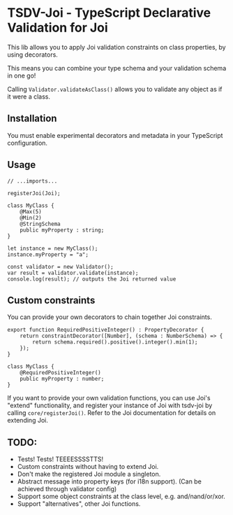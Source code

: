 # TSDV-Joi - TypeScript Declarative Validation for Joi

This lib allows you to apply Joi validation constraints on class properties, by using decorators.

This means you can combine your type schema and your validation schema in one go!

Calling `Validator.validateAsClass()` allows you to validate any object as if it were a class.

## Installation

You must enable experimental decorators and metadata in your TypeScript configuration.

## Usage

```
// ...imports...

registerJoi(Joi);

class MyClass {
	@Max(5)
	@Min(2)
	@StringSchema
	public myProperty : string;
}

let instance = new MyClass();
instance.myProperty = "a";

const validator = new Validator();
var result = validator.validate(instance);
console.log(result); // outputs the Joi returned value
```

## Custom constraints

You can provide your own decorators to chain together Joi constraints.

```
export function RequiredPositiveInteger() : PropertyDecorator {
    return constraintDecorator([Number], (schema : NumberSchema) => {
        return schema.required().positive().integer().min(1);
    });
}

class MyClass {
    @RequiredPositiveInteger()
    public myProperty : number;
}
```

If you want to provide your own validation functions, you can use Joi's "extend" functionality, and register your
instance of Joi with tsdv-joi by calling `core/registerJoi()`. Refer to the Joi documentation for details on extending
Joi.

## TODO:

- Tests! Tests! TEEEESSSSTTS!
- Custom constraints without having to extend Joi.
- Don't make the registered Joi module a singleton.
- Abstract message into property keys (for i18n support). (Can be achieved through validator config)
- Support some object constraints at the class level, e.g. and/nand/or/xor.
- Support "alternatives", other Joi functions.
